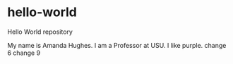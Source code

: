 # hello-world
Hello World repository

My name is Amanda Hughes.
I am a Professor at USU.
I like purple.
change 6
change 9
